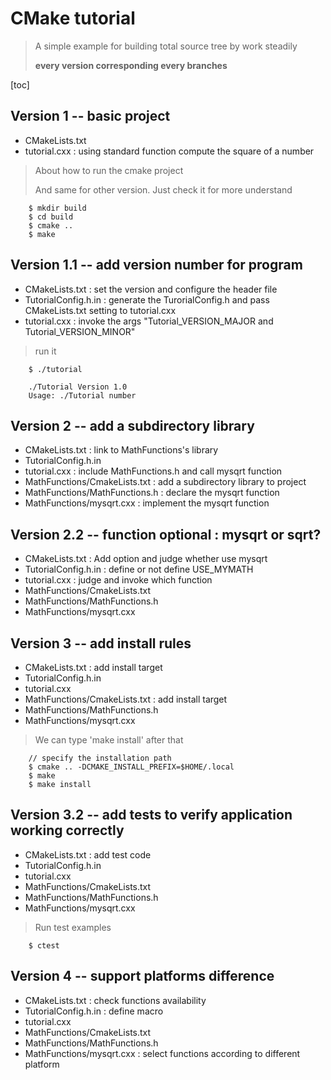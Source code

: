 # CMake tutorial 
> A simple example for building total source tree by work steadily
> 
> **every version corresponding every branches**

[toc]

## Version 1 -- basic project

- CMakeLists.txt
- tutorial.cxx : using standard function compute the square of a number

> About how to run the cmake project
>
> And same for other version. Just check it for more understand
```
    $ mkdir build
    $ cd build
    $ cmake ..
    $ make
```

## Version 1.1 -- add version number for program

- CMakeLists.txt : set the version and configure the header file
- TutorialConfig.h.in : generate the TurorialConfig.h and pass CMakeLists.txt setting to tutorial.cxx
- tutorial.cxx : invoke the args "Tutorial_VERSION_MAJOR and Tutorial_VERSION_MINOR"

> run it 
```
    $ ./tutorial 

    ./Tutorial Version 1.0
    Usage: ./Tutorial number
```

## Version 2 -- add a subdirectory library

- CMakeLists.txt : link to MathFunctions's library
- TutorialConfig.h.in
- tutorial.cxx : include MathFunctions.h and call mysqrt function
- MathFunctions/CmakeLists.txt : add a subdirectory library to project
- MathFunctions/MathFunctions.h : declare the mysqrt function
- MathFunctions/mysqrt.cxx : implement the mysqrt function

## Version 2.2 -- function optional : mysqrt or sqrt?

- CMakeLists.txt : Add option and judge whether use mysqrt
- TutorialConfig.h.in : define or not define USE_MYMATH
- tutorial.cxx : judge and invoke which function
- MathFunctions/CmakeLists.txt
- MathFunctions/MathFunctions.h
- MathFunctions/mysqrt.cxx

## Version 3 -- add install rules

- CMakeLists.txt : add install target
- TutorialConfig.h.in
- tutorial.cxx 
- MathFunctions/CmakeLists.txt : add install target
- MathFunctions/MathFunctions.h
- MathFunctions/mysqrt.cxx

> We can type 'make install' after that
```
    // specify the installation path
    $ cmake .. -DCMAKE_INSTALL_PREFIX=$HOME/.local
    $ make
    $ make install
```

## Version 3.2 -- add tests to verify application working correctly

- CMakeLists.txt : add test code
- TutorialConfig.h.in
- tutorial.cxx 
- MathFunctions/CmakeLists.txt 
- MathFunctions/MathFunctions.h
- MathFunctions/mysqrt.cxx

> Run test examples
```
    $ ctest
```

## Version 4 -- support platforms difference


- CMakeLists.txt : check functions availability
- TutorialConfig.h.in : define macro
- tutorial.cxx 
- MathFunctions/CmakeLists.txt 
- MathFunctions/MathFunctions.h
- MathFunctions/mysqrt.cxx : select functions according to different platform


